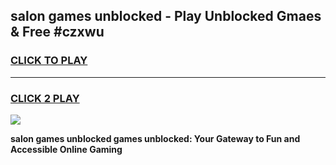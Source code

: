 
## salon games unblocked - Play Unblocked Gmaes & Free #czxwu
<h3>
<a href="https://premium.freeplayer.one?title=salon_games_unblocked&ref=01M">CLICK TO PLAY</a></h3>
<hr>

<h3>
<a href="https://premium.freeplayer.one?title=salon_games_unblocked&ref=01M">CLICK 2 PLAY</a>
  
</h3>

<a href="https://premium.freeplayer.one?title=salon_games_unblocked&ref=01M"><img src="https://clearcache.store/games.png"></a>


**salon games unblocked games unblocked: Your Gateway to Fun and Accessible Online Gaming**
